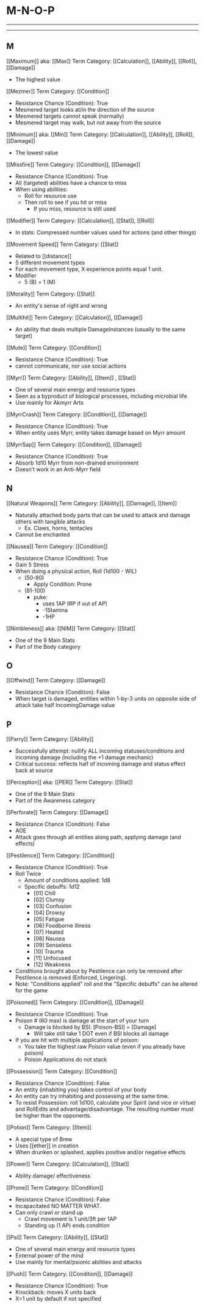 # M-N-O-P
________________________________________
________________________________________

## M

[[Maximum]]
aka: [[Max]]
Term Category: [[Calculation]], [[Ability]], [[Roll]], [[Damage]]
-   The highest value

[[Mezmer]]
Term Category: [[Condition]]
-   Resistance Chance (Condition): True
-   Mesmered target looks at/in the direction of the source
-   Mesmered targets cannot speak (normally)
-   Mesmered target may walk, but not away from the source

[[Minimum]]
aka: [[Min]]
Term Category: [[Calculation]], [[Ability]], [[Roll]], [[Damage]]
-   The lowest value

[[Missfire]]
Term Category: [[Condition]], [[Damage]]
-	Resistance Chance (Condition): True
-	All (targeted) abilities have a chance to miss
-	When using abilities: 
	-	Roll for resource use
	-	Then roll to see if you hit or miss 
		-	If you miss, resource is still used

[[Modifier]]
Term Category: [[Calculation]], [[Stat]], [[Roll]]
-   In stats: Compressed number values used for actions (and other things)

[[Movement Speed]]
Term Category: [[Stat]] 
-   Related to [[distance]]
-   5 different movement types
-   For each movement type, X experience points equal 1 unit.  
-   Modifier
	-   5 (B) = 1 (M)

[[Morality]]
Term Category: [[Stat]] 
-   An entity's sense of right and wrong

[[Multihit]]
Term Category: [[Calculation]], [[Damage]]
-   An ability that deals multiple DamageInstances (usually to the same target)

[[Mute]]
Term Category: [[Condition]]
-	Resistance Chance (Condition): True
-	cannot communicate, nor use social actions

[[Myrr]]
Term Category: [[Ability]],  [[Item]] , [[Stat]] 
-	One of several main energy and resource types
-	Seen as a byproduct of biological processes, including microbial life
-	Use mainly for Akmyrr Arts

[[MyrrCrash]] 
Term Category: [[Condition]], [[Damage]]
-	Resistance Chance (Condition): True
-	When entity uses Myrr, entity takes damage based on Myrr amount

[[MyrrSap]]
Term Category: [[Condition]], [[Damage]]
-	Resistance Chance (Condition): True
-	Absorb 1d10 Myrr from non-drained environment
-	Doesn’t work in an Anti-Myrr field

## N

[[Natural Weapons]]
Term Category: [[Ability]], [[Damage]], [[Item]] 
-   Naturally attached body parts that can be used to attack and damage others with tangible attacks
	-   Ex. Claws, horns, tentacles
-   Cannot be enchanted

[[Nausea]]
Term Category: [[Condition]]
-	Resistance Chance (Condition): True
-	Gain 5 Stress
-	When doing a physical action, Roll (1d100 - WIL) 
	-	(50-80)
		-	Apply Condition: Prone 
	-	(81-100)
		-	puke:  
			-	uses 1AP (RP if out of AP) 
			-	-1Stamina
			-	-1HP

[[Nimbleness]]
aka: [[NIM]]
Term Category: [[Stat]] 
-   One of the 9 Main Stats
-   Part of the Body category

## O

[[Offwind]]
Term Category: [[Damage]]
-   Resistance Chance (Condition): False
-   When target is damaged, entities within 1-by-3 units on opposite side of attack take half IncomingDamage value

## P

[[Parry]]
Term Category: [[Ability]]
-   Successfully attempt: nullify ALL incoming statuses/conditions and incoming damage (including the +1 damage mechanic)
-   Critical success: reflects half of incoming damage and status effect back at source

[[Perception]]
aka: [[PER]]
Term Category: [[Stat]] 
-   One of the 9 Main Stats
-   Part of the Awareness category

[[Perforate]]
Term Category: [[Damage]]
-	Resistance Chance (Condition): False
-	AOE
-	Attack goes through all entities along path, applying damage (and effects)

[[Pestilence]]
Term Category: [[Condition]]
-	Resistance Chance (Condition): True
-	Roll Twice
	-	Amount of conditions applied: 1d8 
	-	Specific debuffs: 1d12 
		-	\[01] Chill
		-	\[02] Clumsy
		-	\[03] Confusion
		-	\[04] Drowsy
		-	\[05] Fatigue
		-	\[06] Foodborne Illness
		-	\[07] Heated
		-	\[08] Nausea
		-	\[09] Senseless
		-	\[10] Trauma
		-	\[11] Unfocused
		-	\[12] Weakness
-	Conditions brought about by Pestilence can only be removed after Pestilence is removed (Enforced, Lingering).
-	Note: "Conditions applied" roll and  the "Specific debuffs" can be altered for the game

[[Poisoned]]
Term Category: [[Condition]], [[Damage]]
-	Resistance Chance (Condition): True
-	Poison # (60 max) is damage at the start of your turn
	-	Damage is blocked by BSI: \[Poison-BSI] = \[Damage]
		-	Will take still take 1 DOT even if BSI blocks all damage
-	If you are hit with multiple applications of poison: 
	-	You take the highest raw Poison value (even if you already have poison)
	-	Poison Applications do not stack

[[Possession]]
Term Category: [[Condition]]
-	Resistance Chance (Condition): False
-	An entity (inhabiting you) takes control of your body
-	An entity can try inhabiting and possessing at the same time.
-	To resist Possession: roll 1d100, calculate your Spirit (and vice or virtue) and RollEdits and advantage/disadvantage. The resulting number must be higher than the opponents.

[[Potion]]
Term Category: [[Item]] 
-   A special type of Brew
-   Uses [[ether]] in creation
-   When drunken or splashed, applies positive and/or negative effects

[[Power]]
Term Category: [[Calculation]], [[Stat]] 
-   Ability damage/ effectiveness

[[Prone]]
Term Category: [[Condition]]
-	Resistance Chance (Condition): False
-	Incapacitated NO MATTER WHAT.
-	Can only crawl or stand up
	-	Crawl movement is 1 unit/3ft per 1AP 
	-	Standing up (1 AP) ends condition

[[Psi]]
Term Category: [[Ability]], [[Stat]] 
-	One of several main energy and resource types
-	External power of the mind
-	Use mainly for mental/psionic abilities and attacks

[[Push]]
Term Category: [[Condition]], [[Damage]]
-	Resistance Chance (Condition): True
-	Knockback: moves X units back
-	X=1 unit by default if not specified

